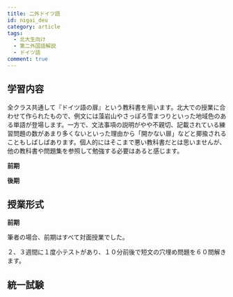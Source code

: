 ```yaml
---
title: 二外ドイツ語
id: nigai_deu
category: article
tags:
  - 北大生向け
  - 第二外国語解説
  - ドイツ語
comment: true
---
```

## 学習内容

全クラス共通して『ドイツ語の扉』という教科書を用います。北大での授業に合わせて作られたもので、例文には藻岩山やさっぽろ雪まつりといった地域色のある単語が登場します。一方で、文法事項の説明がやや不親切、記載されている練習問題の数があまり多くないといった理由から「開かない扉」などと揶揄されることもしばしばあります。個人的にはそこまで悪い教科書だとは思いませんが、他の教科書や問題集を参照して勉強する必要はあると感じます。

**前期**　



**後期**

## 授業形式

**前期**

筆者の場合、前期はすべて対面授業でした。

２、３週間に１度小テストがあり、１０分前後で短文の穴埋め問題を６０問解きます。

## 統一試験
